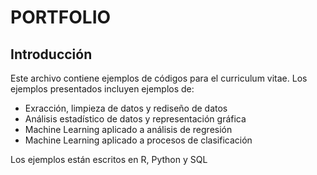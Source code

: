 # PORTFOLIO 

## Introducción  

Este archivo contiene ejemplos de códigos para el curriculum vitae. Los ejemplos presentados incluyen ejemplos de:  
  * Exracción, limpieza de datos y rediseño de datos  
  * Análisis estadístico de datos y representación gráfica  
  * Machine Learning aplicado a análisis de regresión  
  * Machine Learning aplicado a procesos de clasificación  
  
Los ejemplos están escritos en R, Python y SQL
